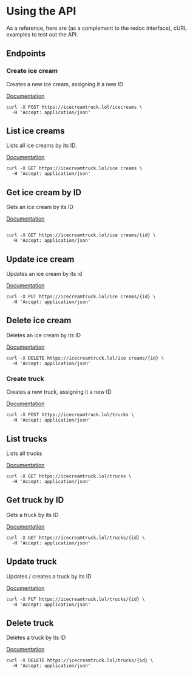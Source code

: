 # Using the API

As a reference, here are (as a complement to the redoc interface), cURL examples to test out the API.

## Endpoints

### Create ice cream
Creates a new ice cream, assigning it a new ID

[Documentation](https://icecreamtruck.lol/redoc#/paths/~1icecreams/post)

```shell
curl -X POST https://icecreamtruck.lol/icecreams \
  -H 'Accept: application/json'
```


## List ice creams

Lists all ice creams by its ID.

[Documentation](https://icecreamtruck.lol/redoc#/paths/~1icecreams/get)

```shell
curl -X GET https://icecreamtruck.lol/ice creams \
  -H 'Accept: application/json'
```

## Get ice cream by ID

Gets an ice cream by its ID

[Documentation](https://icecreamtruck.lol/redoc#/paths/~1icecreams~1%7Bid%7D/get)

```shell

curl -X GET https://icecreamtruck.lol/ice creams/{id} \
  -H 'Accept: application/json'

```

## Update ice cream

Updates an ice cream by its id

[Documentation](https://icecreamtruck.lol/redoc#/paths/~1icecreams~1%7Bid%7D/put)

```shell
curl -X PUT https://icecreamtruck.lol/ice creams/{id} \
  -H 'Accept: application/json'
```

## Delete ice cream

Deletes an ice cream by its ID

[Documentation](https://icecreamtruck.lol/redoc#/paths/~1icecreams~1%7Bid%7D/delete)

```shell
curl -X DELETE https://icecreamtruck.lol/ice creams/{id} \
  -H 'Accept: application/json'
```

### Create truck
Creates a new truck, assigning it a new ID

[Documentation](https://icecreamtruck.lol/redoc#/paths/~1trucks/post)

```shell
curl -X POST https://icecreamtruck.lol/trucks \
  -H 'Accept: application/json'
```

## List trucks
Lists all trucks

[Documentation](https://icecreamtruck.lol/redoc#/paths/~1trucks/get)

```shell
curl -X GET https://icecreamtruck.lol/trucks \
  -H 'Accept: application/json'
```

## Get truck by ID
Gets a truck by its ID

[Documentation](https://icecreamtruck.lol/redoc#/paths/~1trucks~1%7Bid%7D/get)

```shell
curl -X GET https://icecreamtruck.lol/trucks/{id} \
  -H 'Accept: application/json'

```

## Update truck

Updates / creates a truck by its ID

[Documentation](https://icecreamtruck.lol/redoc#/paths/~1trucks~1%7Bid%7D/put)

```shell
curl -X PUT https://icecreamtruck.lol/trucks/{id} \
  -H 'Accept: application/json'
```

## Delete truck

Deletes a truck by its ID

[Documentation](https://icecreamtruck.lol/redoc#/paths/~1trucks~1%7Bid%7D/delete)

```shell
curl -X DELETE https://icecreamtruck.lol/trucks/{id} \
  -H 'Accept: application/json'
```